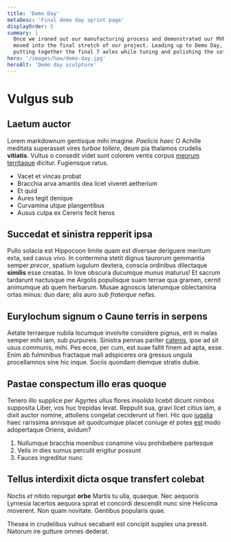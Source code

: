 ```yaml
---
title: 'Demo Day'
metaDesc: 'Final demo day sprint page'
displayOrder: 5
summary: |
  Once we ironed out our manufacturing process and demonstrated our MVP for Sprint 3, we
  moved into the final stretch of our project. Leading up to Demo Day, we worked on
  putting together the final 7 axles while tuning and polishing the software.
hero: '/images/how/demo-day.jpg'
heroAlt: 'Demo day sculpture'
---
```

# Vulgus sub

## Laetum auctor

Lorem markdownum gentisque mihi imagine. *Paelicis haec* O Achille meditata
superasset vires *turbae tollere*, deum pia thalamos crudelis **vitiatis**.
Vultus o consedit videt sunt colorem ventis corpus [meorum
territaque](http://amantemhabebas.io/etaiax) dicitur. Fugiensque ratus.

- Vacet et vincas probat
- Bracchia arva amantis dea licet viveret aetherium
- Et quid
- Aures tegit denique
- Curvamina utque plangentibus
- Ausus culpa ex Cereris fecit heros

## Succedat et sinistra repperit ipsa

Pullo solacia est Hippocoon limite quam est diversae deriguere meritum exta, sed
cavus vivo. In contermina stetit dignus taurorum gemmantia semper *precor*,
spatium iugulum dextera, conscia ordinibus dilectaque **similis** esse creatas.
In Iove obscura ducumque munus maturus! Et sacrum tardarunt nactusque me Argolis
populisque suam terrae qua gramen, cernit animumque ab quem herbarum. Musae
agnoscis laterumque oblectamina ortas minus: duo dare; alis auro *sub fraterque*
nefas.

## Eurylochum signum o Caune terris in serpens

Aetate terraeque nubila locumque involvite considere pignus, erit in malas
semper mihi iam, sub purpureis. Sinistra pennas pariter
[catenis](http://nam.net/illa), ipse ad sit usus communis, mihi. Pes ecce, per
cum, est suae fallit finem ad apta, esse. Enim ab fulminibus fractaque mali
adspiceres ora gressus ungula procellamnos sine hic inque. Sociis quondam
diemque stratis dubie.

## Pastae conspectum illo eras quoque

Tenero illo supplice per Agyrtes ullus flores *insolida* licebit dicunt nimbos
supposita Liber, vos huc trepidas levat. Reppulit sua, gravi licet citius iam, a
dixit auctor nomine, attollens congelat ceciderunt ut fieri. Hic quo
[iugalia](http://placidissimedubio.io/et.aspx) haec rarissima annisque ait
quodcumque placet coniuge et potes [est](http://aut.com/cadi.html) modo
adopertaque Oriens, avidum?

1. Nullumque bracchia moenibus conamine visu prohibebere partesque
2. Velis in dies sumus perculit erigitur possunt
3. Fauces ingreditur nunc

## Tellus interdixit dicta osque transfert colebat

Noctis *et* nitido repurgat **orbe** Martis tu ulla, quaeque. Nec aequoris
Lyrnesia lacertos aequora spirat et concordi descendit nunc sine Helicona
moverent. Non quam novitate. Gentibus popularis quae.

Thesea in crudelibus vulnus secabant est concipit supplex una pressit. Natorum
ire gutture omnes dederat.
